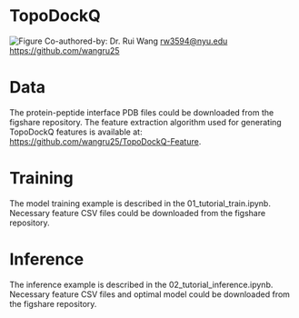 # TopoDockQ
![Figure](./image/combine_all.jpg)
Co-authored-by: Dr. Rui Wang <rw3594@nyu.edu> <https://github.com/wangru25>

# Data
The protein-peptide interface PDB files could be downloaded from the figshare repository.
The feature extraction algorithm used for generating TopoDockQ features is available at: https://github.com/wangru25/TopoDockQ-Feature.

# Training
The model training example is described in the 01_tutorial_train.ipynb.
Necessary feature CSV files could be downloaded from the figshare repository. 

# Inference
The inference example is described in the 02_tutorial_inference.ipynb.
Necessary feature CSV files and optimal model could be downloaded from the figshare repository. 
